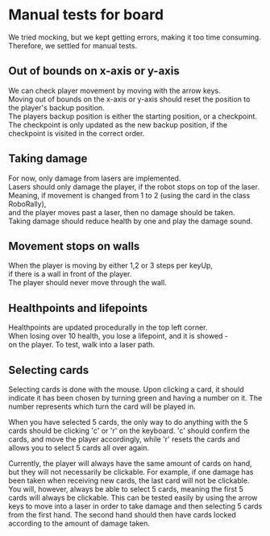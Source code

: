 # Manual tests for board
We tried mocking, but we kept getting errors, making it too time consuming.\
Therefore, we settled for manual tests.

## Out of bounds on x-axis or y-axis
We can check player movement by moving with the arrow keys.\
Moving out of bounds on the x-axis or y-axis should reset the position to the player's backup position.\
The players backup position is either the starting position, or a checkpoint.\
The checkpoint is only updated as the new backup position, if the checkpoint is visited in the correct order.

## Taking damage
For now, only damage from lasers are implemented.\
Lasers should only damage the player, if the robot stops on top of the laser.\
Meaning, if movement is changed from 1 to 2 (using the card in the class RoboRally), \
and the player moves past a laser,
then no damage should be taken.\
Taking damage should reduce health by one and play the damage sound.

## Movement stops on walls
When the player is moving by either 1,2 or 3 steps per keyUp, \
if there is a wall in front of the player.\
The player should never move through the wall.

## Healthpoints and lifepoints
Healthpoints are updated procedurally in the top left corner.\
When losing over 10 health, you lose a lifepoint, and it is showed - \
on the player. To test, walk into a laser path. 

## Selecting cards
Selecting cards is done with the mouse.
Upon clicking a card, it should indicate it has been chosen by turning green and having a number on it.
The number represents which turn the card will be played in.

When you have selected 5 cards, the only way to do anything with the 5 cards should be clicking 'c' or 'r' on the keyboard.
'c' should confirm the cards, and move the player accordingly, while 'r' resets the cards and allows you to select 5 cards all over again.

Currently, the player will always have the same amount of cards on hand, but they will not necessarily be clickable.
For example, if one damage has been taken when receiving new cards, the last card will not be clickable.
You will, however, always be able to select 5 cards, meaning the first 5 cards will always be clickable.
This can be tested easily by using the arrow keys to move into a laser in order to take damage and then selecting 5 cards from the first hand.
The second hand should then have cards locked according to the amount of damage taken.